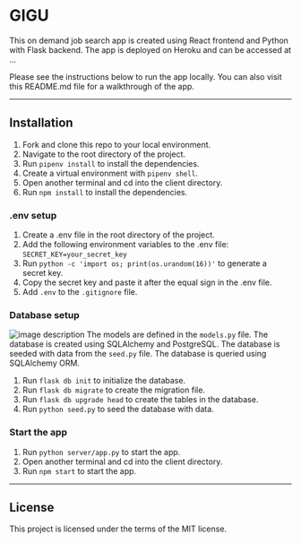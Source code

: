 # GIGU

This on demand job search app is created using React frontend and Python with Flask backend. The app is deployed on Heroku and can be accessed at ...

Please see the instructions below to run the app locally. You can also visit this README.md file for a walkthrough of the app.

--------------------

## Installation
1. Fork and clone this repo to your local environment.
2. Navigate to the root directory of the project.
3. Run `pipenv install` to install the dependencies.
4. Create a virtual environment with `pipenv shell`.
5. Open another terminal and cd into the client directory.
6. Run `npm install` to install the dependencies.

### .env setup
1. Create a .env file in the root directory of the project.
2. Add the following environment variables to the .env file:
```SECRET_KEY=your_secret_key```
3. Run `python -c 'import os; print(os.urandom(16))'` to generate a secret key.
4. Copy the secret key and paste it after the equal sign in the .env file.
5. Add `.env` to the `.gitignore` file.

### Database setup
![image description](./markdown/Screenshot%202023-07-20%20at%206.57.26%20PM.png)
The models are defined in the `models.py` file. The database is created using SQLAlchemy and PostgreSQL. The database is seeded with data from the `seed.py` file. The database is queried using SQLAlchemy ORM.
1. Run `flask db init` to initialize the database.
2. Run `flask db migrate` to create the migration file.
3. Run `flask db upgrade head` to create the tables in the database.
4. Run `python seed.py` to seed the database with data.

### Start the app
1. Run `python server/app.py` to start the app.
2. Open another terminal and cd into the client directory.
3. Run `npm start` to start the app.

--------------------
## License
This project is licensed under the terms of the MIT license.
